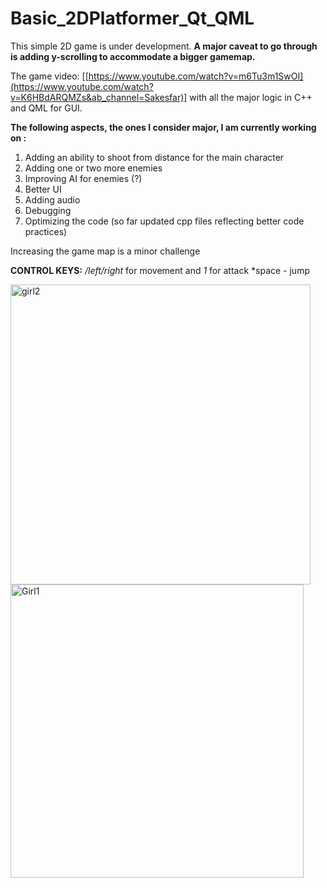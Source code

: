 # Basic_2DPlatformer_Qt_QML
This simple 2D game is under development.
**A major caveat to go through is adding y-scrolling to accommodate a bigger gamemap.**

The game video: [[https://www.youtube.com/watch?v=m6Tu3m1SwOI](https://www.youtube.com/watch?v=K6HBdARQMZs&ab_channel=Sakesfar)]
with all the major logic in C++ and QML for GUI.

**The following aspects, the ones I consider major, I am currently working on :**
1. Adding an ability to shoot from distance for the main character
2. Adding one or two more enemies
3. Improving AI for enemies (?)
4. Better UI
5. Adding audio
6. Debugging
7. Optimizing the code (so far updated cpp files reflecting better code practices)
   
Increasing the game map is a minor challenge

**CONTROL KEYS:**
*/left/right* for movement and *1* for attack
*space - jump 


<img width="480" alt="girl2" src="https://github.com/sakesfar/Basic_2DPlatformer_Qt_QML/assets/121855106/42005aca-5fa9-4deb-b9cd-916fd60d1794">
<img width="469" alt="Girl1" src="https://github.com/sakesfar/Basic_2DPlatformer_Qt_QML/assets/121855106/6ead4f5b-0478-4e1a-be4d-0632df7f44c2">

